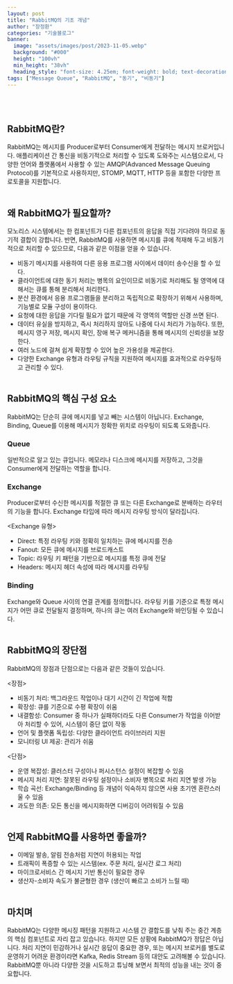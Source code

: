 ```yaml
---
layout: post  
title: "RabbitMQ의 기초 개념"
author: "장정환"
categories: "기술블로그"
banner:
  image: "assets/images/post/2023-11-05.webp"
  background: "#000"
  height: "100vh"
  min_height: "38vh"
  heading_style: "font-size: 4.25em; font-weight: bold; text-decoration: underline"
tags: ["Message Queue", "RabbitMQ", "동기", "비동기"]
---
```

<br/><br/>

## RabbitMQ란?

RabbitMQ는 메시지를 Producer로부터 Consumer에게 전달하는 메시지 브로커입니다.
애플리케이션 간 통신을 비동기적으로 처리할 수 있도록 도와주는 시스템으로서, 다양한 언어와 플랫폼에서 사용할 수 있는 AMQP(Advanced Message Queuing Protocol)를 기본적으로 사용하지만, STOMP, MQTT, HTTP 등을 포함한 다양한 프로토콜을 지원합니다.
<br/><br/>

## 왜 RabbitMQ가 필요할까?

모노리스 시스템에서는 한 컴포넌트가 다른 컴포넌트의 응답을 직접 기다려야 하므로 동기적 결합이 강합니다.
반면, RabbitMQ를 사용하면 메시지를 큐에 적재해 두고 비동기적으로 처리할 수 있으므로, 다음과 같은 이점을 얻을 수 있습니다.

- 비동기 메시지를 사용하여 다른 응용 프로그램 사이에서 데이터 송수신을 할 수 있다.
- 클라이언트에 대한 동기 처리는 병목의 요인이므로 비동기로 처리해도 될 영역에 대해서는 큐를 통해 분리해서 처리한다.
- 분산 환경에서 응용 프로그램들을 분리하고 독립적으로 확장하기 위해서 사용하며, 기능별로 모듈 구성이 용이하다.
- 요청에 대한 응답을 기다릴 필요가 없기 때문에 각 영역의 역할만 신경 쓰면 된다.
- 데이터 유실을 방지하고, 즉시 처리하지 않아도 나중에 다시 처리가 가능하다. 또한, 메시지 영구 저장, 메시지 확인, 장애 복구 메커니즘을 통해 메시지의 신뢰성을 보장한다.
- 여러 노드에 걸쳐 쉽게 확장할 수 있어 높은 가용성을 제공한다.
- 다양한 Exchange 유형과 라우팅 규칙을 지원하여 메시지를 효과적으로 라우팅하고 관리할 수 있다.
<br/><br/>

## RabbitMQ의 핵심 구성 요소

RabbitMQ는 단순히 큐에 메시지를 넣고 빼는 시스템이 아닙니다. Exchange, Binding, Queue를 이용해 메시지가 정확한 위치로 라우팅이 되도록 도와줍니다.

### Queue

일반적으로 알고 있는 큐입니다. 메모리나 디스크에 메시지를 저장하고, 그것을 Consumer에게 전달하는 역할을 합니다.

### Exchange

Producer로부터 수신한 메시지를 적절한 큐 또는 다른 Exchange로 분배하는 라우터의 기능을 합니다. Exchange 타입에 따라 메시지 라우팅 방식이 달라집니다. 

<Exchange 유형>
- Direct: 특정 라우팅 키와 정확히 일치하는 큐에 메시지를 전송
- Fanout: 모든 큐에 메시지를 브로드캐스트
- Topic: 라우팅 키 패턴을 기반으로 메시지를 특정 큐에 전달
- Headers: 메시지 헤더 속성에 따라 메시지를 라우팅

### Binding

Exchange와 Queue 사이의 연결 관계를 정의합니다. 라우팅 키를 기준으로 특정 메시지가 어떤 큐로 전달될지 결정하며, 하나의 큐는 여러 Exchange와 바인딩될 수 있습니다.
<br/><br/>

## RabbitMQ의 장단점

RabbitMQ의 장점과 단점으로는 다음과 같은 것들이 있습니다.

<장점>
- 비동기 처리: 백그라운드 작업이나 대기 시간이 긴 작업에 적합
- 확장성: 큐를 기준으로 수평 확장이 쉬움
- 내결함성: Consumer 중 하나가 실패하더라도 다른 Consumer가 작업을 이어받아 처리할 수 있어, 시스템이 중단 없이 작동
- 언어 및 플랫폼 독립성: 다양한 클라이언트 라이브러리 지원
- 모니터링 UI 제공: 관리가 쉬움

<단점>
- 운영 복잡성: 클러스터 구성이나 퍼시스턴스 설정이 복잡할 수 있음
- 메시지 처리 지연: 잘못된 라우팅 설정이나 소비자 병목으로 처리 지연 발생 가능
- 학습 곡선: Exchange/Binding 등 개념이 익숙하지 않으면 사용 초기엔 혼란스러울 수 있음
- 과도한 의존: 모든 통신을 메시지화하면 디버깅이 어려워질 수 있음
<br/><br/>

## 언제 RabbitMQ를 사용하면 좋을까?

- 이메일 발송, 알림 전송처럼 지연이 허용되는 작업
- 트래픽이 폭증할 수 있는 시스템(ex. 주문 처리, 실시간 로그 처리)
- 마이크로서비스 간 메시지 기반 통신이 필요한 경우
- 생산자-소비자 속도가 불균형한 경우 (생산이 빠르고 소비가 느릴 때)
<br/><br/>

## 마치며

RabbitMQ는 다양한 메시징 패턴을 지원하고 시스템 간 결합도를 낮춰 주는 중간 계층의 핵심 컴포넌트로 자리 잡고 있습니다.
하지만 모든 상황에 RabbitMQ가 정답은 아닙니다. 처리 지연이 민감하거나 실시간 응답이 중요한 경우, 또는 메시지 브로커를 별도로 운영하기 어려운 환경이라면 Kafka, Redis Stream 등의 대안도 고려해볼 수 있습니다. RabbitMQ뿐 아니라 다양한 것을 시도하고 튜닝해 보면서 최적의 성능을 내는 것이 중요합니다.

